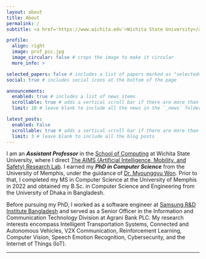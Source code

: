 ```yaml
---
layout: about
title: About
permalink: /
subtitle: <a href='https://www.wichita.edu'>Wichita State University</a>. JB 217, 1845 Fairmount St., Wichita, KS 67260.

profile:
  align: right
  image: prof_pic.jpg
  image_circular: false # crops the image to make it circular
  more_info: >

selected_papers: false # includes a list of papers marked as "selected={true}"
social: true # includes social icons at the bottom of the page

announcements:
  enabled: true # includes a list of news items
  scrollable: true # adds a vertical scroll bar if there are more than 3 news items
  limit: 10 # leave blank to include all the news in the `_news` folder

latest_posts:
  enabled: False
  scrollable: true # adds a vertical scroll bar if there are more than 3 new posts items
  limit: 3 # leave blank to include all the blog posts
---
```


I am an ***Assistant Professor*** in the [School of Computing](https://www.wichita.edu/academics/engineering/SoC/) at Wichita State University, where I direct [The AIMS (Artificial Intelligence, Mobility, and Safety) Research Lab](https://lokesh-c-das.github.io/). I earned my ***PhD in Computer Science*** from the University of Memphis, under the guidance of [Dr. Myounggyu Won](https://www.memphis.edu/cs/people/faculty_pages/myounggyu-won.php). Prior to that, I completed my MS in Computer Science at the University of Memphis in 2022 and obtained my B.Sc. in Computer Science and Engineering from the University of Dhaka in Bangladesh. 

Before pursuing my PhD, I worked as a software engineer at [Samsung R&D Institute Bangladesh](https://research.samsung.com/srbd) and served as a Senior Officer in the Information and Communication Technology Division at Agrani Bank PLC. My research interests encompass Intelligent Transportation Systems, Connected and Autonomous Vehicles, V2X Communication, Reinforcement Learning, Computer Vision, Speech Emotion Recognition, Cybersecurity, and the Internet of Things (IoT).


<!--p style="color:blue">I am looking for one or two self motivated PhD student(s) to join the The AIMS Lab. Students with a strong background in Machine Learning, Statistics and Probability, and Python coding are encourage to send their resumes to lokesh[dot]das[AT]wichita[dot]edu.</p-->

---
